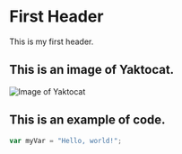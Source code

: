 # First Header
This is my first header.
## This is an image of Yaktocat.
![Image of Yaktocat](https://octodex.github.com/images/yaktocat.png)
## This is an example of code.
``` javascript
var myVar = "Hello, world!";
```
